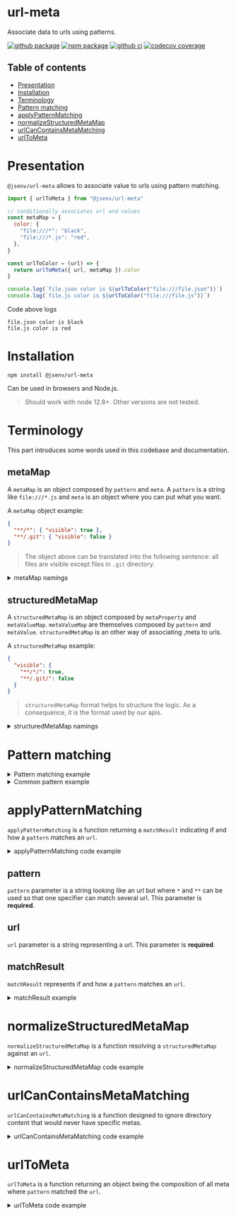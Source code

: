 # url-meta

Associate data to urls using patterns.

[![github package](https://img.shields.io/github/package-json/v/jsenv/jsenv-url-meta.svg?logo=github&label=package)](https://github.com/jsenv/jsenv-url-meta/packages)
[![npm package](https://img.shields.io/npm/v/@jsenv/url-meta.svg?logo=npm&label=package)](https://www.npmjs.com/package/@jsenv/url-meta)
[![github ci](https://github.com/jsenv/jsenv-url-meta/workflows/ci/badge.svg)](https://github.com/jsenv/jsenv-url-meta/actions?workflow=ci)
[![codecov coverage](https://codecov.io/gh/jsenv/jsenv-url-meta/branch/master/graph/badge.svg)](https://codecov.io/gh/jsenv/jsenv-url-meta)

## Table of contents

- [Presentation](#Presentation)
- [Installation](#Installation)
- [Terminology](#Terminology)
- [Pattern matching](#pattern-matching)
- [applyPatternMatching](#applyPatternMatching)
- [normalizeStructuredMetaMap](#normalizeStructuredMetaMap)
- [urlCanContainsMetaMatching](#urlCanContainsMetaMatching)
- [urlToMeta](#urlToMeta)

# Presentation

`@jsenv/url-meta` allows to associate value to urls using pattern matching.

```js
import { urlToMeta } from "@jsenv/url-meta"

// conditionally associates url and values
const metaMap = {
  color: {
    "file:///*": "black",
    "file:///*.js": "red",
  },
}

const urlToColor = (url) => {
  return urlToMeta({ url, metaMap }).color
}

console.log(`file.json color is ${urlToColor("file:///file.json")}`)
console.log(`file.js color is ${urlToColor("file:///file.js")}`)
```

Code above logs

```console
file.json color is black
file.js color is red
```

# Installation

```console
npm install @jsenv/url-meta
```

Can be used in browsers and Node.js.

> Should work with node 12.8+. Other versions are not tested.

# Terminology

This part introduces some words used in this codebase and documentation.

## metaMap

A `metaMap` is an object composed by `pattern` and `meta`. A `pattern` is a string like `file:///*.js` and `meta` is an object where you can put what you want.

A `metaMap` object example:

```json
{
  "**/*": { "visible": true },
  "**/.git": { "visible": false }
}
```

> The object above can be translated into the following sentence: all files are visible except files in `.git` directory.

<details>
  <summary>metaMap namings</summary>

> Name of variables in the code below corresponds to terminology used in the codebase and documentation.

```js
const pattern = "**/*"
const meta = { visible: true }
const metaMap = {
  [pattern]: meta,
}
```

</details>

## structuredMetaMap

A `structuredMetaMap` is an object composed by `metaProperty` and `metaValueMap`. `metaValueMap` are themselves composed by `pattern` and `metaValue`. `structuredMetaMap` is an other way of associating ,meta to urls.

A `structuredMetaMap` example:

```json
{
  "visible": {
    "**/*/": true,
    "**/.git/": false
  }
}
```

> `structuredMetaMap` format helps to structure the logic. As a consequence, it is the format used by our apis.

<details>
  <summary>structuredMetaMap namings</summary>

> Name of variables in the code below corresponds to terminology used in the codebase and documentation.

```js
const pattern = "**/*/"
const metaProperty = "visible"
const metaValue = true
const metaValueMap = {
  [pattern]: metaValue,
}
const structuredMetaMap = {
  [metaProperty]: metaValueMap,
}
```

</details>

# Pattern matching

<details>
  <summary>Pattern matching example</summary>

Some example of pattern applied to `file:///whatever/file.js`

| pattern                     | matches |
| --------------------------- | ------- |
| `file:///whatever`          | false   |
| `file:///whatever/`         | true    |
| `file:///whatever/*.js`     | true    |
| `file:///whatever/**/*.js`  | true    |
| `file:///**/*.js`           | true    |
| `file:///whatever/file.js`  | true    |
| `file:///whatever/file.jsx` | false   |

</details>

<details>
  <summary>Common pattern example</summary>

| pattern            | Description                          |
| ------------------ | ------------------------------------ |
| `**/`              | Everything                           |
| `*/**/`            | Inside a directory                   |
| `**/.*/`           | Inside directory starting with a dot |
| `**/node_modules/` | Inside `node_modules` directory      |
| `**/*.map`         | Ending with `.map`                   |
| `**/*.test.*`      | Contains `test`                      |

> `**/` and `**/*` are equivalent

More examples that should be rarely used in practice:

| specifier | Description                   |
| --------- | ----------------------------- |
| `*/*`     | Inside a directory of depth 1 |

</details>

# applyPatternMatching

`applyPatternMatching` is a function returning a `matchResult` indicating if and how a `pattern` matches an `url`.

<details>
  <summary>applyPatternMatching code example</summary>

```js
import { applyPatternMatching } from "@jsenv/url-meta"

const matchResult = applyPatternMatching({
  pattern: "file:///**/*",
  url: "file://Users/directory/file.js",
})

matchResult.matched // true
```

— source code at [src/applyPatternMatching.js](./src/applyPatternMatching.js).

</details>

## pattern

`pattern` parameter is a string looking like an url but where `*` and `**` can be used so that one specifier can match several url. This parameter is **required**.

## url

`url` parameter is a string representing a url. This parameter is **required**.

## matchResult

`matchResult` represents if and how a `pattern` matches an `url`.

<details>
  <summary>matchResult example</summary>

```js
const fullMatch = applyPatternMatching({
  pattern: "file:///**/*",
  url: "file://Users/directory/file.js",
})
fullMatch // { matched: true, index: 31, patternIndex: 12 }
```

> fullMatch object indicates `pattern` fully matched `url`.

```js
const partialMatch = applyPatternMatching({
  pattern: "file:///*.js",
  url: "file:///file.jsx",
})
partialMatch // { matched: false, index: 14, patternIndex: 14 }
```

> partialMatch object indicates `pattern` matched `url` until comparing `url[14]` with `pattern[14]`.

</details>

# normalizeStructuredMetaMap

`normalizeStructuredMetaMap` is a function resolving a `structuredMetaMap` against an `url`.

<details>
  <summary>normalizeStructuredMetaMap code example</summary>

```js
import { normalizeStructuredMetaMap } from "@jsenv/url-meta"

const structuredMetaMapNormalized = normalizeStructuredMetaMap(
  {
    visible: {
      "**/*/": true,
      "**/.git/": false,
    },
  },
  "file:///Users/directory/",
)
console.log(JSON.stringify(structuredMetaMapNormalized, null, "  "))
```

```json
{
  "visible": {
    "file:///Users/directory/**/*/": true,
    "file:///Users/directory/**/.git/": false
  }
}
```

— source code at [src/normalizeStructuredMetaMap.js](./src/normalizeStructuredMetaMap.js).

</details>

# urlCanContainsMetaMatching

`urlCanContainsMetaMatching` is a function designed to ignore directory content that would never have specific metas.

<details>
  <summary>urlCanContainsMetaMatching code example</summary>

```js
import { urlCanContainsMetaMatching } from "@jsenv/url-meta"

const structuredMetaMap = {
  color: {
    "file:///**/*": "blue",
    "file:///**/node_modules/": "green",
  },
}

const firstUrlCanHaveFilesWithColorBlue = urlCanContainsMetaMatching({
  url: "file:///src/",
  specifierMetaMap,
  predicate: ({ color }) => color === "blue",
})
firstUrlCanHaveFilesWithColorBlue // true

const secondUrlCanHaveFileWithColorBlue = urlCanContainsMetaMatching({
  url: "file:///node_modules/src/",
  specifierMetaMap,
  predicate: ({ color }) => color === "blue",
})
secondUrlCanHaveFileWithColorBlue // false
```

— source code at [src/urlCanContainsMetaMatching.js](./src/urlCanContainsMetaMatching.js).

</details>

# urlToMeta

`urlToMeta` is a function returning an object being the composition of all meta where `pattern` matched the `url`.

<details>
  <summary>urlToMeta code example</summary>

```js
import { urlToMeta } from "@jsenv/url-meta"

const structuredMetaMap = {
  insideSrc: {
    "file:///src/": true,
  },
  extensionIsJs: {
    "file:///**/*.js": true,
  },
}

const urlA = "file:///src/file.js"
const urlB = "file:///src/file.json"

console.log(`${urlA}: ${JSON.stringify(urlToMeta({ url: urlA, specifierMetaMap }), null, "  ")}`)
console.log(`${urlB}: ${JSON.stringify(urlToMeta({ url: urlB, specifierMetaMap }), null, "  ")}`)
```

Console output

```console
file:///src/file.js: {
  "insideSrc": true,
  "extensionIsJs": true,
}
file:///src/file.json: {
  "insideSrc": true
}
```

— source code at [src/urlToMeta.js](./src/urlToMeta.js).

</details>
